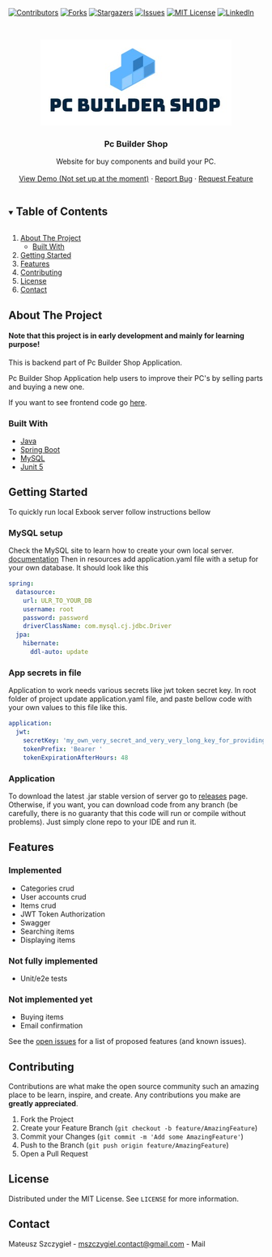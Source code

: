 [![Contributors][contributors-shield]][contributors-url]
[![Forks][forks-shield]][forks-url]
[![Stargazers][stars-shield]][stars-url]
[![Issues][issues-shield]][issues-url]
[![MIT License][license-shield]][license-url]
[![LinkedIn][linkedin-shield]][linkedin-url]



<!-- PROJECT LOGO -->
<br />
<p align="center">
  <a href="https://github.com/github_username/repo_name">
    <img src="img/logo.jpg" alt="Logo" width="378">
  </a>

<h3 align="center">Pc Builder Shop</h3>

  <p align="center">
    Website for buy components and build your PC.
    <br />
    <br />
    <a href="">View Demo (Not set up at the moment)</a>
    ·
    <a href="https://github.com/szczygiel2000/PCBuilderShopApplication---Backend/issues">Report Bug</a>
    ·
    <a href="https://github.com/szczygiel2000/PCBuilderShopApplication---Backend/issues">Request Feature</a>
  </p>



<!-- TABLE OF CONTENTS -->
<details open="open">
  <summary><h2 style="display: inline-block">Table of Contents</h2></summary>
  <ol>
    <li>
      <a href="#about-the-project">About The Project</a>
      <ul>
        <li><a href="#built-with">Built With</a></li>
      </ul>
    </li>
    <li>
      <a href="#getting-started">Getting Started</a>
    </li>
    <li><a href="#features">Features</a></li>
    <li><a href="#contributing">Contributing</a></li>
    <li><a href="#license">License</a></li>
    <li><a href="#contact">Contact</a></li>
  </ol>
</details>



<!-- ABOUT THE PROJECT -->

## About The Project

#### Note that this project is in early development and mainly for learning purpose!

This is backend part of Pc Builder Shop Application.

Pc Builder Shop Application help users to improve their PC's by selling parts and buying a new one.

If you want to see frontend code go [here](https://github.com/szczygiel2000/PCBuilderShopApplication---Frontend).

### Built With

* [Java](https://java.com/)
* [Spring Boot](https://spring.io/)
* [MySQL](https://www.mysql.com/)
* [Junit 5](https://junit.org/junit5/)

<!-- GETTING STARTED -->

## Getting Started

To quickly run local Exbook server follow instructions bellow

### MySQL setup

Check the MySQL site to learn how to create your own local
server. [documentation](https://dev.mysql.com/doc/mysql-getting-started/en/)
Then in resources add application.yaml file with a setup for your own database. It should look like this

```yaml
spring:
  datasource:
    url: ULR_TO_YOUR_DB
    username: root
    password: password
    driverClassName: com.mysql.cj.jdbc.Driver
  jpa:
    hibernate:
      ddl-auto: update
```

### App secrets in file

Application to work needs various secrets like jwt token secret key. In root folder of project update application.yaml
file, and paste bellow code with your own values to this file like this.

```yaml
application:
  jwt:
    secretKey: 'my_own_very_secret_and_very_very_long_key_for_providing_very_very_secure_jwt_tokens'
    tokenPrefix: 'Bearer '
    tokenExpirationAfterHours: 48
```

### Application

To download the latest .jar stable version of server go
to [releases](https://github.com/szczygiel2000/PCBuilderShopApplication---Backend/releases) page. Otherwise, if you
want, you can download code from any branch (be carefully, there is no guaranty that this code will run or compile
without problems). Just simply clone repo to your IDE and run it.

## Features

### Implemented

* Categories crud
* User accounts crud
* Items crud
* JWT Token Authorization
* Swagger
* Searching items
* Displaying items

### Not fully implemented

* Unit/e2e tests

### Not implemented yet

* Buying items
* Email confirmation

See the [open issues](https://github.com/szczygiel2000/PCBuilderShopApplication---Backend/issues) for a list of proposed
features (and known issues).



<!-- CONTRIBUTING -->

## Contributing

Contributions are what make the open source community such an amazing place to be learn, inspire, and create. Any
contributions you make are **greatly appreciated**.

1. Fork the Project
2. Create your Feature Branch (`git checkout -b feature/AmazingFeature`)
3. Commit your Changes (`git commit -m 'Add some AmazingFeature'`)
4. Push to the Branch (`git push origin feature/AmazingFeature`)
5. Open a Pull Request

<!-- LICENSE -->

## License

Distributed under the MIT License. See `LICENSE` for more information.

<!-- CONTACT -->

## Contact

Mateusz Szczygieł - [mszczygiel.contact@gmail.com](mailto:mszczygiel.contact@gmail.com) - Mail

<!-- MARKDOWN LINKS & IMAGES -->
<!-- https://www.markdownguide.org/basic-syntax/#reference-style-links -->

[contributors-shield]: https://img.shields.io/github/contributors/szczygiel2000/PCBuilderShopApplication---Backend.svg?style=for-the-badge

[contributors-url]: https://github.com/szczygiel2000/PCBuilderShopApplication---Backend/graphs/contributors

[forks-shield]: https://img.shields.io/github/forks/szczygiel2000/PCBuilderShopApplication---Backend.svg?style=for-the-badge

[forks-url]: https://github.com/szczygiel2000/PCBuilderShopApplication---Backend/network/members

[stars-shield]: https://img.shields.io/github/stars/szczygiel2000/PCBuilderShopApplication---Backend.svg?style=for-the-badge

[stars-url]: https://github.com/szczygiel2000/PCBuilderShopApplication---Backend/stargazers

[issues-shield]: https://img.shields.io/github/issues/szczygiel2000/PCBuilderShopApplication---Backend.svg?style=for-the-badge

[issues-url]: https://github.com/szczygiel2000/PCBuilderShopApplication---Backend/issues

[license-shield]: https://img.shields.io/github/license/szczygiel2000/PCBuilderShopApplication---Backend.svg?style=for-the-badge

[license-url]: https://github.com/szczygiel2000/PCBuilderShopApplication---Backend/blob/master/LICENSE.txt

[linkedin-shield]: https://img.shields.io/badge/-LinkedIn-black.svg?style=for-the-badge&logo=linkedin&colorB=555

[linkedin-url]: https://www.linkedin.com/in/mateusz-szczygieł-502727197/